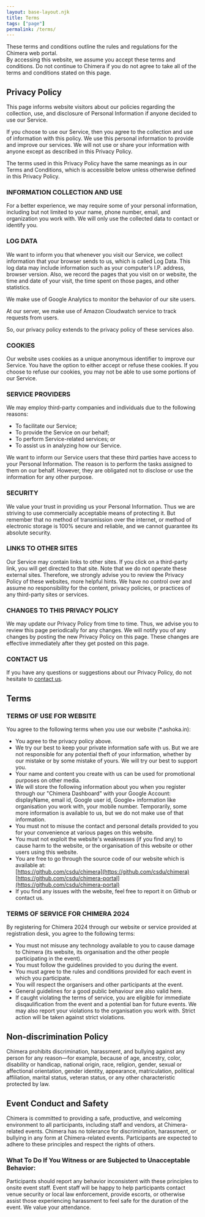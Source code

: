 ```yaml
---
layout: base-layout.njk
title: Terms
tags: ["page"]
permalink: /terms/
---
```


These terms and conditions outline the rules and regulations for the Chimera web portal. <br />
By accessing this website, we assume you accept these terms and conditions. Do not continue to Chimera if you do not agree to take all of the terms and conditions stated on this page.

## Privacy Policy

This page informs website visitors about our policies regarding the collection, use, and disclosure of Personal Information if anyone decided to use our Service.

If you choose to use our Service, then you agree to the collection and use of information with this policy. We use this personal information to provide and improve our services. We will not use or share your information with anyone except as described in this Privacy Policy.

The terms used in this Privacy Policy have the same meanings as in our Terms and Conditions, which is accessible below unless otherwise defined in this Privacy Policy.


### INFORMATION COLLECTION AND USE

For a better experience, we may require some of your personal information, including but not limited to your name, phone number, email, and organization you work with. We will only use the collected data to contact or identify you.

### LOG DATA

We want to inform you that whenever you visit our Service, we collect information that your browser sends to us, which is called Log Data. This log data may include information such as your computer’s I.P. address, browser version. Also, we record the pages that you visit on or website, the time and date of your visit, the time spent on those pages, and other statistics.

We make use of Google Analytics to monitor the behavior of our site users.

At our server, we make use of Amazon Cloudwatch service to track requests from users.

So, our privacy policy extends to the privacy policy of these services also.

### COOKIES

Our website uses cookies as a unique anonymous identifier to improve our Service. You have the option to either accept or refuse these cookies. If you choose to refuse our cookies, you may not be able to use some portions of our Service.

### SERVICE PROVIDERS

We may employ third-party companies and individuals due to the following reasons:

- To facilitate our Service;
- To provide the Service on our behalf;
- To perform Service-related services; or
- To assist us in analyzing how our Service.

We want to inform our Service users that these third parties have access to your Personal Information. The reason is to perform the tasks assigned to them on our behalf. However, they are obligated not to disclose or use the information for any other purpose.

### SECURITY

We value your trust in providing us your Personal Information. Thus we are striving to use commercially acceptable means of protecting it. But remember that no method of transmission over the internet, or method of electronic storage is 100% secure and reliable, and we cannot guarantee its absolute security.

### LINKS TO OTHER SITES

Our Service may contain links to other sites. If you click on a third-party link, you will get directed to that site. Note that we do not operate these external sites. Therefore, we strongly advise you to review the Privacy Policy of these websites, more helpful hints. We have no control over and assume no responsibility for the content, privacy policies, or practices of any third-party sites or services.

### CHANGES TO THIS PRIVACY POLICY

We may update our Privacy Policy from time to time. Thus, we advise you to review this page periodically for any changes. We will notify you of any changes by posting the new Privacy Policy on this page. These changes are effective immediately after they get posted on this page.

### CONTACT US

If you have any questions or suggestions about our Privacy Policy, do not hesitate to [contact us](/contact/).

## Terms

### TERMS OF USE FOR WEBSITE

You agree to the following terms when you use our website (*.ashoka.in):

- You agree to the privacy policy above.
- We try our best to keep your private information safe with us. But we are not responsible for any potential theft of your information, whether by our mistake or by some mistake of yours. We will try our best to support you.
- Your name and content you create with us can be used for promotional purposes on other media.
- We will store the following information about you when you register through our "Chimera Dashboard" with your Google Account: displayName, email id, Google user id, Google+ information like organisation you work with, your mobile number. Temporarily, some more information is available to us, but we do not make use of that information.
- You must not to misuse the contact and personal details provided to you for your convenience at various pages on this website.
- You must not exploit the website's weaknesses (if you find any) to cause harm to the website, or the organisation of this website or other users using this website.
- You are free to go through the source code of our website which is available at:  
  [https://github.com/csdu/chimera](https://github.com/csdu/chimera)  
  [https://github.com/csdu/chimera-portal](https://github.com/csdu/chimera-portal)
- If you find any issues with the website, feel free to report it on Github or contact us.

### TERMS OF SERVICE FOR CHIMERA 2024

By registering for Chimera 2024 through our website or service provided at registration desk, you agree to the following terms:

- You must not misuse any technology available to you to cause damage to Chimera (its website, its organisation and the other people participating in the event).
- You must follow the guidelines provided to you during the event.
- You must agree to the rules and conditions provided for each event in which you participate.
- You will respect the organisers and other participants at the event.
- General guidelines for a good public behaviour are also valid here.
- If caught violating the terms of service, you are eligible for immediate disqaulification from the event and a potential ban for future events. We may also report your violations to the organisation you work with. Strict action will be taken against strict violations.

## Non-discrimination Policy
Chimera prohibits discrimination, harassment, and bullying against any person for any reason—for example, because of age, ancestry, color, disability or handicap, national origin, race, religion, gender, sexual or affectional orientation, gender identity, appearance, matriculation, political affiliation, marital status, veteran status, or any other characteristic protected by law.

## Event Conduct and Safety 
Chimera is committed to providing a safe, productive, and welcoming environment to all participants, including staff and vendors, at Chimera-related events. Chimera has no tolerance for discrimination, harassment, or bullying in any form at Chimera-related events. Participants are expected to adhere to these principles and respect the rights of others.
  
### What To Do If You Witness or are Subjected to Unacceptable Behavior: 
Participants should report any behavior inconsistent with these principles to onsite event staff. Event staff will be happy to help participants contact venue security or local law enforcement, provide escorts, or otherwise assist those experiencing harassment to feel safe for the duration of the event. We value your attendance.

